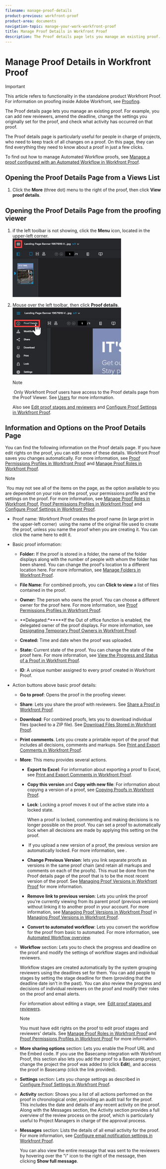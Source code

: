 ```yaml
---
filename: manage-proof-details
product-previous: workfront-proof
product-area: documents
navigation-topic: manage-your-work-workfront-proof
title: Manage Proof Details in Workfront Proof
description: The Proof details page lets you manage an existing proof. For example, you can add new reviewers, amend the deadline, change the settings you originally set for the proof, and check what activity has occurred on that proof.
---
```


# Manage Proof Details in Workfront Proof

>[!IMPORTANT]
>
>This article refers to functionality in the standalone product Workfront Proof. For information on proofing inside Adobe Workfront, see [Proofing](../../../review-and-approve-work/proofing/proofing.md).

The Proof details page lets you manage an existing proof. For example, you can add new reviewers, amend the deadline, change the settings you originally set for the proof, and check what activity has occurred on that proof.

The Proof details page is particularly useful for people in charge of projects, who need to keep track of all changes on a proof. On this page, they can find everything they need to know about a proof in just a few clicks.

To find out how to manage Automated Workflow proofs, see [Manage a proof configured with an Automated Workflow in Workfront Proof](../../../workfront-proof/wp-work-proofsfiles/automated-workflow/manage-proof-configured-auto-workflow.md).

## Opening the Proof Details Page from a Views List

1. Click the **More**&nbsp;(three dot) menu to the right of the proof, then click **View proof details**.

## Opening the Proof Details Page from the proofing viewer

1. if the left toolbar is not showing, click the&nbsp;**Menu**&nbsp;icon, located in the upper-left corner.  
   ![](assets/menu-icon-in-proofing-viewer-350x188.png)

1. Mouse over the left toolbar, then click **Proof details**.  
   ![](assets/proof-details-in-proofing-viewer-350x215.png)

   >[!NOTE]
   >
   >&nbsp;Only Workfront Proof users&nbsp;have access to the Proof details page from the Proof Viewer. See [Users](https://support.workfront.com/hc/en-us/sections/115000911887-Users) for more information.

   Also see [Edit proof stages and reviewers](../../../review-and-approve-work/proofing/managing-proofs-within-workfront/edit-proof-stages-and-reviewers.md)&nbsp;and [Configure Proof Settings in Workfront Proof](../../../workfront-proof/wp-work-proofsfiles/manage-your-work/configure-proof-settings.md).

## Information and Options on the Proof Details Page

You can find the following information on the Proof details page. If you have edit rights on the proof, you can edit some of these details. Workfront Proof saves you changes automatically. For more information, see [Proof Permissions Profiles in Workfront Proof](../../../workfront-proof/wp-acct-admin/account-settings/proof-perm-profiles-in-wp.md) and [Manage Proof Roles in Workfront Proof](../../../workfront-proof/wp-work-proofsfiles/share-proofs-and-files/manage-proof-roles.md).

>[!NOTE]
>
>&nbsp;You may not see all of the items on the page, as the option available to you are dependent on your role&nbsp;on the proof, your permissions profile and the settings on the proof. For more information, see [Manage Proof Roles in Workfront Proof](../../../workfront-proof/wp-work-proofsfiles/share-proofs-and-files/manage-proof-roles.md), [Proof Permissions Profiles in Workfront Proof](../../../workfront-proof/wp-acct-admin/account-settings/proof-perm-profiles-in-wp.md) and [Configure Proof Settings in Workfront Proof](../../../workfront-proof/wp-work-proofsfiles/manage-your-work/configure-proof-settings.md).

* Proof name: Workfront Proof creates the proof name (in large print in the upper-left corner)&nbsp; using the name of the original file used to create the proof, unless you name the proof when you are creating it.&nbsp;You can click the name here to edit it.&nbsp;
* Basic proof information:

   * **Folder:** If the proof is stored in a folder, the name of the folder displays along with the number of people with whom the folder has been shared. You can change the proof's location to a different location here. For more information, see [Manage Folders in Workfront Proof](../../../workfront-proof/wp-work-proofsfiles/organize-your-work/manage-folders.md).
   
   * **File Name**: For combined proofs, you can **Click to view**&nbsp;a list of files contained in the proof.
   
   * **Owner:** The person who owns the proof. You can choose a different owner for the proof here. For more information, see [Proof Permissions Profiles in Workfront Proof](../../../workfront-proof/wp-acct-admin/account-settings/proof-perm-profiles-in-wp.md).
   
   * **Delegated:******If the Out of office&nbsp;function is enabled, the delegated owner of the proof displays. For more information, see [Designating Temporary Proof Owners in Workfront Proof](../../../workfront-proof/wp-getstarted/personal-settings/designate-temp-proof-owners.md).
   
   * **Created:** Time and date when the proof was uploaded.
   * **State:**&nbsp;Current state&nbsp;of the proof. You can change the state of the proof here. For more information, see [View the Progress and Status of a Proof in Workfront Proof](../../../workfront-proof/wp-work-proofsfiles/manage-your-work/view-progress-and-status-of-proof.md).
   
   * **ID**: A unique number assigned to every proof created in Workfront Proof.

* Action buttons above basic proof details:

   * **Go to proof**: Opens the proof in the proofing viewer.
   * **Share**: Lets you share the proof with reviewers. See [Share a Proof in Workfront Proof](../../../workfront-proof/wp-work-proofsfiles/share-proofs-and-files/share-proof.md).
   
   * **Download**:&nbsp;For combined proofs, lets you to download individual files (packed to a ZIP file). See [Download Files Stored in Workfront Proof](../../../workfront-proof/wp-work-proofsfiles/manage-your-work/download-files-stored.md).
   
   * **Print comments**. Lets you create a printable report of the proof that includes all decisions, comments and markups. See [Print and Export Comments in Workfront Proof](../../../workfront-proof/wp-work-proofsfiles/organize-your-work/print-and-export-comments.md).
   
   * **More**: This menu provides several actions.

      * **Export to Excel**: For information about exporting a proof to Excel, see [Print and Export Comments in Workfront Proof](../../../workfront-proof/wp-work-proofsfiles/organize-your-work/print-and-export-comments.md).
      
      * **Copy this version**&nbsp;and **Copy with new file**: For information about copying a version of a proof, see [Copying Proofs in Workfront Proof](../../../workfront-proof/wp-work-proofsfiles/create-proofs-and-files/copy-proofs.md).
      
      * **Lock**: Locking a proof moves it out of the active state into a locked state.

        When a proof is locked, commenting and making decisions is no longer possible on the proof.&nbsp;You can set a proof to automatically lock when all decisions are made by applying this setting on the proof.

      * &nbsp;If you upload a new version&nbsp;of a proof, the previous version are automatically locked. For more information, see .
      * **Change Previous Version**:&nbsp;lets you link separate proofs as versions in the same proof chain (and retain all markups and comments on each of the proofs). This must be done from the Proof details page of the proof that is to be the most recent version of the proof. See [Managing Proof Versions in Workfront Proof](../../../workfront-proof/wp-work-proofsfiles/manage-your-work/manage-proof-versions.md)&nbsp;for more information.
      
      * **Remove link to previous version**: Lets you unlink the proof you're currently viewing from its parent proof (previous version) without linking it to another proof in your account. For more information, see [Managing Proof Versions in Workfront Proof](../../../workfront-proof/wp-work-proofsfiles/manage-your-work/manage-proof-versions.md) in [Managing Proof Versions in Workfront Proof](../../../workfront-proof/wp-work-proofsfiles/manage-your-work/manage-proof-versions.md).
      
      * **Convert to automated workflow**: Lets you convert the workflow for the proof from basic to automated. For more information, see [Automated Workflow overview](../../../review-and-approve-work/proofing/proofing-overview/automated-workflow.md).

   * **Workflow** section: Lets&nbsp;you to check the progress and deadline on the proof and modify the settings of workflow stages and individual reviewers.

     Workflow stages are created automatically by the system grouping reviewers using the deadlines set for them. You can add people to stages by setting the stage deadline for them (providing that the deadline date isn't in the past).&nbsp;You can also review the progress and decisions of individual reviewers on the proof and modify their roles on the proof and email alerts.

     For information about editing a stage, see&nbsp; [Edit proof stages and reviewers](../../../review-and-approve-work/proofing/managing-proofs-within-workfront/edit-proof-stages-and-reviewers.md).

     >[!NOTE]
     >
     >You must have edit rights on the proof to edit proof stages and reviewers' details. See [Manage Proof Roles in Workfront Proof](../../../workfront-proof/wp-work-proofsfiles/share-proofs-and-files/manage-proof-roles.md) and [Proof Permissions Profiles in Workfront Proof](../../../workfront-proof/wp-acct-admin/account-settings/proof-perm-profiles-in-wp.md) for more information.

   * **More sharing options** section: Lets you enable the Proof URL and the Embed code. If you use the Basecamp integration with Workfront Proof, this section also lets you add the proof to a Basecamp project, change the project the proof was added to (click&nbsp;**Edit**), and access the proof in Basecamp (click the link provided).
   
   * **Settings** section: Lets you change settings as described in [Configure Proof Settings in Workfront Proof](../../../workfront-proof/wp-work-proofsfiles/manage-your-work/configure-proof-settings.md).
   
   * **Activity** section: Shows you a list of all actions performed on the proof in chronological order, providing an audit trail for the proof. This includes the date and details of any recent activity on the proof. Along with the Messages section, the Activity section provides a full overview of the review process on the proof, which is particularly useful to Project Managers in charge of the approval process.
   * **Messages** section: Lists the details of all email activity for the proof. For more information, see [Configure email notification settings in Workfront Proof](../../../workfront-proof/wp-emailsntfctns/email-alerts/config-email-notification-settings-wp.md).

     You can also view the entire message that was sent to the reviewers by hovering over the "i" icon to the right of the message, then clicking **Show full message**.

